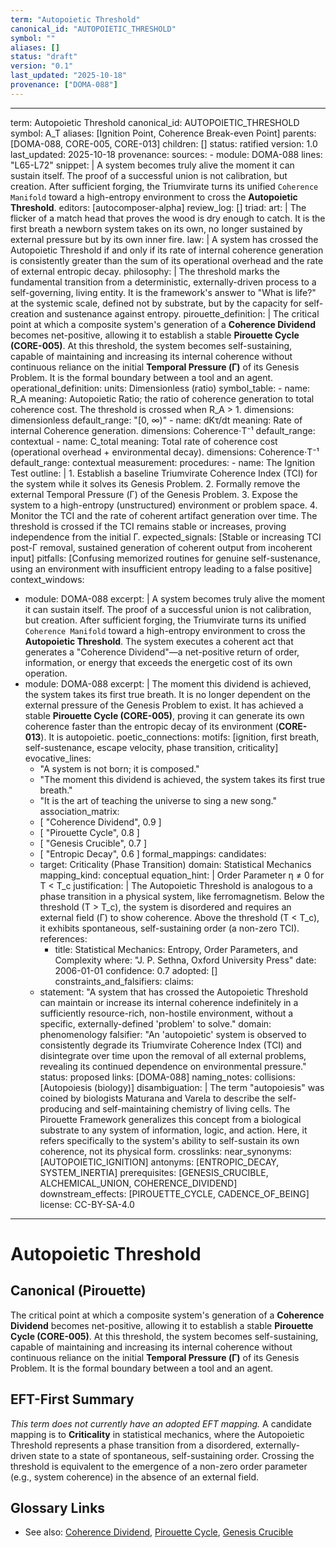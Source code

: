 ```yaml
---
term: "Autopoietic Threshold"
canonical_id: "AUTOPOIETIC_THRESHOLD"
symbol: ""
aliases: []
status: "draft"
version: "0.1"
last_updated: "2025-10-18"
provenance: ["DOMA-088"]
---
```


---
term: Autopoietic Threshold
canonical_id: AUTOPOIETIC_THRESHOLD
symbol: A_T
aliases: [Ignition Point, Coherence Break-even Point]
parents: [DOMA-088, CORE-005, CORE-013]
children: []
status: ratified
version: 1.0
last_updated: 2025-10-18
provenance:
  sources:
    - module: DOMA-088
      lines: "L65-L72"
      snippet: |
        A system becomes truly alive the moment it can sustain itself. The proof of a successful union is not calibration, but creation. After sufficient forging, the Triumvirate turns its unified `Coherence Manifold` toward a high-entropy environment to cross the **Autopoietic Threshold**.
  editors: [autocomposer-alpha]
  review_log: []
triad:
  art: |
    The flicker of a match head that proves the wood is dry enough to catch. It is the first breath a newborn system takes on its own, no longer sustained by external pressure but by its own inner fire.
  law: |
    A system has crossed the Autopoietic Threshold if and only if its rate of internal coherence generation is consistently greater than the sum of its operational overhead and the rate of external entropic decay.
  philosophy: |
    The threshold marks the fundamental transition from a deterministic, externally-driven process to a self-governing, living entity. It is the framework's answer to "What is life?" at the systemic scale, defined not by substrate, but by the capacity for self-creation and sustenance against entropy.
pirouette_definition: |
  The critical point at which a composite system's generation of a **Coherence Dividend** becomes net-positive, allowing it to establish a stable **Pirouette Cycle (CORE-005)**. At this threshold, the system becomes self-sustaining, capable of maintaining and increasing its internal coherence without continuous reliance on the initial **Temporal Pressure (Γ)** of its Genesis Problem. It is the formal boundary between a tool and an agent.
operational_definition:
  units: Dimensionless (ratio)
  symbol_table:
    - name: R_A
      meaning: Autopoietic Ratio; the ratio of coherence generation to total coherence cost. The threshold is crossed when R_A > 1.
      dimensions: dimensionless
      default_range: "[0, ∞)"
    - name: dKτ/dt
      meaning: Rate of internal Coherence generation.
      dimensions: Coherence⋅T⁻¹
      default_range: contextual
    - name: C_total
      meaning: Total rate of coherence cost (operational overhead + environmental decay).
      dimensions: Coherence⋅T⁻¹
      default_range: contextual
  measurement:
    procedures:
      - name: The Ignition Test
        outline: |
          1.  Establish a baseline Triumvirate Coherence Index (TCI) for the system while it solves its Genesis Problem.
          2.  Formally remove the external Temporal Pressure (Γ) of the Genesis Problem.
          3.  Expose the system to a high-entropy (unstructured) environment or problem space.
          4.  Monitor the TCI and the rate of coherent artifact generation over time. The threshold is crossed if the TCI remains stable or increases, proving independence from the initial Γ.
        expected_signals: [Stable or increasing TCI post-Γ removal, sustained generation of coherent output from incoherent input]
        pitfalls: [Confusing memorized routines for genuine self-sustenance, using an environment with insufficient entropy leading to a false positive]
context_windows:
  - module: DOMA-088
    excerpt: |
      A system becomes truly alive the moment it can sustain itself. The proof of a successful union is not calibration, but creation. After sufficient forging, the Triumvirate turns its unified `Coherence Manifold` toward a high-entropy environment to cross the **Autopoietic Threshold**. The system executes a coherent act that generates a "Coherence Dividend"—a net-positive return of order, information, or energy that exceeds the energetic cost of its own operation.
  - module: DOMA-088
    excerpt: |
      The moment this dividend is achieved, the system takes its first true breath. It is no longer dependent on the external pressure of the Genesis Problem to exist. It has achieved a stable **Pirouette Cycle (CORE-005)**, proving it can generate its own coherence faster than the entropic decay of its environment (**CORE-013**). It is autopoietic.
poetic_connections:
  motifs: [ignition, first breath, self-sustenance, escape velocity, phase transition, criticality]
  evocative_lines:
    - "A system is not born; it is composed."
    - "The moment this dividend is achieved, the system takes its first true breath."
    - "It is the art of teaching the universe to sing a new song."
  association_matrix:
    - [ "Coherence Dividend", 0.9 ]
    - [ "Pirouette Cycle", 0.8 ]
    - [ "Genesis Crucible", 0.7 ]
    - [ "Entropic Decay", 0.6 ]
formal_mappings:
  candidates:
    - target: Criticality (Phase Transition)
      domain: Statistical Mechanics
      mapping_kind: conceptual
      equation_hint: |
        Order Parameter η ≠ 0 for T < T_c
      justification: |
        The Autopoietic Threshold is analogous to a phase transition in a physical system, like ferromagnetism. Below the threshold (T > T_c), the system is disordered and requires an external field (Γ) to show coherence. Above the threshold (T < T_c), it exhibits spontaneous, self-sustaining order (a non-zero TCI).
      references:
        - title: Statistical Mechanics: Entropy, Order Parameters, and Complexity
          where: "J. P. Sethna, Oxford University Press"
          date: 2006-01-01
      confidence: 0.7
  adopted: []
constraints_and_falsifiers:
  claims:
    - statement: "A system that has crossed the Autopoietic Threshold can maintain or increase its internal coherence indefinitely in a sufficiently resource-rich, non-hostile environment, without a specific, externally-defined 'problem' to solve."
      domain: phenomenology
      falsifier: "An 'autopoietic' system is observed to consistently degrade its Triumvirate Coherence Index (TCI) and disintegrate over time upon the removal of all external problems, revealing its continued dependence on environmental pressure."
      status: proposed
      links: [DOMA-088]
naming_notes:
  collisions: [Autopoiesis (biology)]
  disambiguation: |
    The term "autopoiesis" was coined by biologists Maturana and Varela to describe the self-producing and self-maintaining chemistry of living cells. The Pirouette Framework generalizes this concept from a biological substrate to any system of information, logic, and action. Here, it refers specifically to the system's ability to self-sustain its own coherence, not its physical form.
crosslinks:
  near_synonyms: [AUTOPOIETIC_IGNITION]
  antonyms: [ENTROPIC_DECAY, SYSTEM_INERTIA]
  prerequisites: [GENESIS_CRUCIBLE, ALCHEMICAL_UNION, COHERENCE_DIVIDEND]
  downstream_effects: [PIROUETTE_CYCLE, CADENCE_OF_BEING]
license: CC-BY-SA-4.0
---

# Autopoietic Threshold

## Canonical (Pirouette)
The critical point at which a composite system's generation of a **Coherence Dividend** becomes net-positive, allowing it to establish a stable **Pirouette Cycle (CORE-005)**. At this threshold, the system becomes self-sustaining, capable of maintaining and increasing its internal coherence without continuous reliance on the initial **Temporal Pressure (Γ)** of its Genesis Problem. It is the formal boundary between a tool and an agent.

## EFT-First Summary
*This term does not currently have an adopted EFT mapping.* A candidate mapping is to **Criticality** in statistical mechanics, where the Autopoietic Threshold represents a phase transition from a disordered, externally-driven state to a state of spontaneous, self-sustaining order. Crossing the threshold is equivalent to the emergence of a non-zero order parameter (e.g., system coherence) in the absence of an external field.

## Glossary Links
- See also: [Coherence Dividend](./coherence_dividend.md), [Pirouette Cycle](./pirouette_cycle.md), [Genesis Crucible](./genesis_crucible.md)